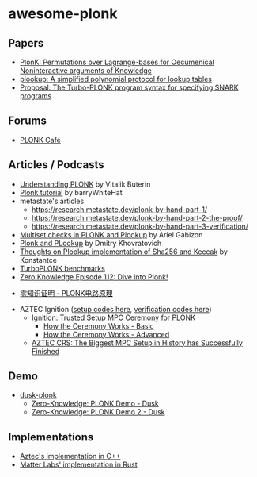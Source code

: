 # awesome-plonk

## Papers

+ [PlonK: Permutations over Lagrange-bases for Oecumenical Noninteractive arguments of Knowledge](https://eprint.iacr.org/2019/953.pdf)
+ [plookup: A simplified polynomial protocol for lookup tables](https://github.com/AztecProtocol/plonk-with-lookups)
+ [Proposal: The Turbo-PLONK program syntax for specifying SNARK programs](https://docs.zkproof.org/pages/standards/accepted-workshop3/proposal-turbo_plonk.pdf)

## Forums
+ [PLONK Café](https://www.plonk.cafe/)

## Articles / Podcasts
+ [Understanding PLONK](https://vitalik.ca/general/2019/09/22/plonk.html) by Vitalik Buterin
+ [Plonk tutorial](https://github.com/barryWhiteHat/plonk_tutorial) by barryWhiteHat
+ metastate's articles
    * https://research.metastate.dev/plonk-by-hand-part-1/
    * https://research.metastate.dev/plonk-by-hand-part-2-the-proof/
    * https://research.metastate.dev/plonk-by-hand-part-3-verification/
+ [Multiset checks in PLONK and Plookup](https://hackmd.io/@XYwo0oEXTEGRpej1SQVMlg/ByFgSDA7D) by Ariel Gabizon
+ [Plonk and PLookup](https://hackmd.io/@7dpNYqjKQGeYC7wMlPxHtQ/BJpNmNW0L) by Dmitry Khovratovich
+ [Thoughts on Plookup implementation of Sha256 and Keccak](https://hackmd.io/xfgP5_uMTZyaEJJG4EJoRQ?view) by Konstantce
+ [TurboPLONK benchmarks](https://medium.com/aztec-protocol/plonk-benchmarks-2-5x-faster-than-groth16-on-mimc-9e1009f96dfe)
+ [Zero Knowledge Episode 112: Dive into Plonk!](https://www.zeroknowledge.fm/112)
- [零知识证明 - PLONK电路原理](https://mp.weixin.qq.com/s?__biz=MzU5MzMxNTk2Nw==&mid=2247487338&idx=1&sn=2472fd94ded768157a82f8afb1b046fb)
+ AZTEC Ignition ([setup codes here](https://github.com/AztecProtocol/Setup), [verification codes here](https://github.com/AztecProtocol/ignition-verification))
    + [Ignition: Trusted Setup MPC Ceremony for PLONK](https://medium.com/aztec-protocol/aztec-announcing-our-ignition-ceremony-757850264cfe)
        * [How the Ceremony Works - Basic](https://medium.com/aztec-protocol/aztec-how-the-ceremony-works-5c23a54e2dd9)
        * [How the Ceremony Works - Advanced](https://medium.com/aztec-protocol/aztec-how-the-ceremony-works-9f021cf190d0)
    + [AZTEC CRS: The Biggest MPC Setup in History has Successfully Finished](https://medium.com/aztec-protocol/aztec-crs-the-biggest-mpc-setup-in-history-has-successfully-finished-74c6909cd0c4)

## Demo
+ [dusk-plonk](https://github.com/dusk-network/plonk)
    + [Zero-Knowledge: PLONK Demo - Dusk](https://dusk.network/news/zero-knowledge-plonk-demo)
    + [Zero-Knowledge: PLONK Demo 2 - Dusk](https://dusk.network/news/zero-knowledge-plonk-demo-2)

## Implementations
+ [Aztec's implementation in C++](https://github.com/AztecProtocol/barretenberg/tree/master/barretenberg/src/aztec/plonk)
+ [Matter Labs' implementation in Rust](https://github.com/matter-labs/bellman/tree/plonk_release/src/plonk)
